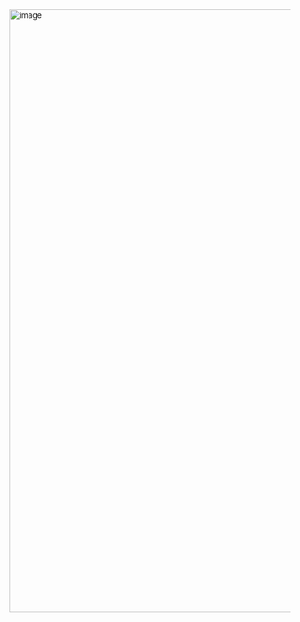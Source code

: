 <img width="1920" height="1080" alt="image" src="https://github.com/user-attachments/assets/f51b0834-5209-44d7-9349-4c628a2fe67e" />

